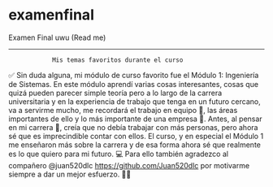 # examenfinal
Examen Final uwu                                                    (Read me)
_____________________________________________________________________________
              
                Mis temas favoritos durante el curso
                
✅ Sin duda alguna, mi módulo de curso favorito fue el Módulo 1: Ingeniería
    de Sistemas. 
    En este módulo aprendí varias cosas interesantes, cosas que quizá pueden
    parecer simple teoría pero a lo largo de la carrera universitaria y en 
    la experiencia de trabajo que tenga en un futuro cercano, va a servirme 
    mucho, me recordará el trabajo en equipo 🤝, las áreas importantes de 
    ello y lo más importante de una empresa 🏢.
    Antes, al pensar en mi carrera 🤔, creía que no debía trabajar con más 
    personas, pero ahora sé que es imprecindible contar con ellos.
    El curso, y en especial el Módulo 1 me enseñaron más sobre la carrera y
    de esa forma ahora sé que realmente es lo que quiero para mi futuro. 💻
    Para ello también agradezco al compañero @juan520dlc https://github.com/Juan520dlc por motivarme siempre
    a dar un mejor esfuerzo.
    👩‍💻
   
    
    

    
